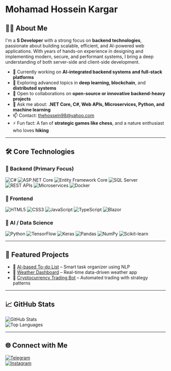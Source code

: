# Mohamad Hossein Kargar

## 👨‍💻 About Me
I'm a **S Developer** with a strong focus on **backend technologies**, passionate about building scalable, efficient, and AI-powered web applications. With years of hands-on experience in designing and implementing modern, secure, and performant systems, I bring a deep understanding of both server-side and client-side development.

- 🔭 Currently working on **AI-integrated backend systems and full-stack platforms**
- 🌱 Exploring advanced topics in **deep learning, blockchain**, and **distributed systems**
- 👯 Open to collaborations on **open-source or innovative backend-heavy projects**
- 💬 Ask me about: **.NET Core, C#, Web APIs, Microservices, Python, and machine learning**
- 📫 Contact: [thehossein98@yahoo.com](mailto:thehossein98@yahoo.com)
- ⚡ Fun fact: A fan of **strategic games like chess**, and a nature enthusiast who loves **hiking**

---

## 🛠️ Core Technologies

### 🔹 Backend (Primary Focus)
![C#](https://img.shields.io/badge/C%23-239120?style=for-the-badge&logo=csharp&logoColor=white)
![ASP.NET Core](https://img.shields.io/badge/ASP.NET_Core-512BD4?style=for-the-badge&logo=dotnet&logoColor=white)
![Entity Framework Core](https://img.shields.io/badge/Entity_Framework_Core-512BD4?style=for-the-badge&logo=dotnet&logoColor=white)
![SQL Server](https://img.shields.io/badge/SQL_Server-CC2927?style=for-the-badge&logo=microsoft-sql-server&logoColor=white)
![REST APIs](https://img.shields.io/badge/REST-02569B?style=for-the-badge&logo=rest&logoColor=white)
![Microservices](https://img.shields.io/badge/Microservices-000000?style=for-the-badge&logoColor=white)
![Docker](https://img.shields.io/badge/Docker-2496ED?style=for-the-badge&logo=docker&logoColor=white)

### 🔹 Frontend
![HTML5](https://img.shields.io/badge/HTML5-E34F26?style=for-the-badge&logo=html5&logoColor=white)
![CSS3](https://img.shields.io/badge/CSS3-1572B6?style=for-the-badge&logo=css3&logoColor=white)
![JavaScript](https://img.shields.io/badge/JavaScript-F7DF1E?style=for-the-badge&logo=javascript&logoColor=black)
![TypeScript](https://img.shields.io/badge/TypeScript-3178C6?style=for-the-badge&logo=typescript&logoColor=white)
![Blazor](https://img.shields.io/badge/Blazor-512BD4?style=for-the-badge&logo=blazor&logoColor=white)

### 🔹 AI / Data Science
![Python](https://img.shields.io/badge/Python-3776AB?style=for-the-badge&logo=python&logoColor=white)
![TensorFlow](https://img.shields.io/badge/TensorFlow-FF6F00?style=for-the-badge&logo=TensorFlow&logoColor=white)
![Keras](https://img.shields.io/badge/Keras-D00000?style=for-the-badge&logo=Keras&logoColor=white)
![Pandas](https://img.shields.io/badge/Pandas-150458?style=for-the-badge&logo=pandas&logoColor=white)
![NumPy](https://img.shields.io/badge/NumPy-013243?style=for-the-badge&logo=numpy&logoColor=white)
![Scikit-learn](https://img.shields.io/badge/scikit_learn-F7931E?style=for-the-badge&logo=scikit-learn&logoColor=white)

---

## 🚀 Featured Projects
- 🌟 [AI-based To-do List](https://github.com/MohammadHosseinkargar/ai-based-todo-list) – Smart task organizer using NLP
- 🌟 [Weather Dashboard](https://github.com/MohammadHosseinkargar/weather-dashboard) – Real-time data-driven weather app
- 🌟 [Cryptocurrency Trading Bot](https://github.com/MohammadHosseinkargar/crypto-trading-bot) – Automated trading with strategy patterns

---

## 📈 GitHub Stats  
![GitHub Stats](https://github-readme-stats.vercel.app/api?username=MohammadHosseinkargar&show_icons=true&theme=dark)  
![Top Languages](https://github-readme-stats.vercel.app/api/top-langs/?username=MohammadHosseinkargar&layout=compact&theme=dark)

---

## 🌐 Connect with Me  
[![Telegram](https://img.shields.io/badge/Telegram-2CA5E0?style=for-the-badge&logo=telegram&logoColor=white)](https://t.me/Likecrazyman)  
[![Instagram](https://img.shields.io/badge/Instagram-E4405F?style=for-the-badge&logo=instagram&logoColor=white)](https://www.instagram.com/v1.0.0.1)
